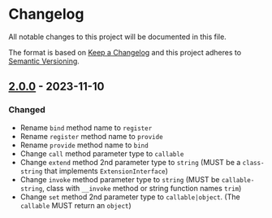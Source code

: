 # Changelog
All notable changes to this project will be documented in this file.

The format is based on [Keep a Changelog](https://keepachangelog.com/)
and this project adheres to [Semantic Versioning](https://semver.org/).

## [2.0.0] - 2023-11-10

### Changed

  - Rename `bind` method name to `register`
  - Rename `register` method name to `provide`
  - Rename `provide` method name to `bind`
  - Change `call` method parameter type to `callable`
  - Change `extend` method 2nd parameter type to `string` (MUST be a `class-string` that implements `ExtensionInterface`)
  - Change `invoke` method parameter type to `string` (MUST be `callable-string`, class with `__invoke` method or string function names `trim`)
  - Change `set` method 2nd parameter type to `callable|object`. (The `callable` MUST return an `object`)

[2.0.0]: https://github.com/ghostwriter/container/releases/tag/v2.0.0
